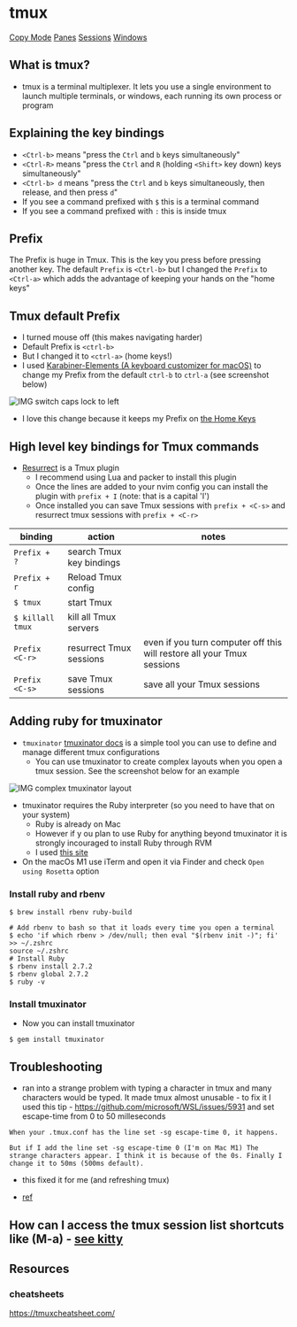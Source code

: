 # tmux
[Copy Mode](./tmux/copy-mode.md)
[Panes](./tmux/panes.md)
[Sessions](./tmux/sessions.md)
[Windows](./tmux/indows.md)

## What is tmux?
* tmux is a terminal multiplexer. It lets you use a single environment to launch multiple terminals, or windows, each running its own process or program

## Explaining the key bindings
* `<Ctrl-b>` means "press the `Ctrl` and `b` keys simultaneously"
* `<Ctrl-R>` means "press the `Ctrl` and `R` (holding `<Shift>` key down) keys simultaneously"
* `<Ctrl-b> d` means "press the `Ctrl` and `b` keys simultaneously, then release, and then press `d`"
* If you see a command prefixed with `$` this is a terminal command
* If you see a command prefixed with `:` this is inside tmux

## Prefix
The Prefix is huge in Tmux. This is the key you press before pressing another key. The default `Prefix` is `<Ctrl-b>` but I changed the `Prefix` to `<Ctrl-a>` which adds the advantage of keeping your hands on the "home keys"

## Tmux default Prefix
* I turned mouse off (this makes navigating harder)
* Default Prefix is `<ctrl-b>`
* But I changed it to `<ctrl-a>` (home keys!)
* I used <a href="https://karabiner-elements.pqrs.org/" target="_blank">Karabiner-Elements (A keyboard customizer for macOS)</a> to change my Prefix from the default `ctrl-b` to `ctrl-a` (see screenshot below)

![IMG switch caps lock to left <ctrl>](https://i.imgur.com/mANdoxO.png)

* I love this change because it keeps my Prefix on <a href="https://medium.com/usevim/the-importance-of-the-home-row-f65a43dde1fd" target="_blank">the Home Keys</a>

## High level key bindings for Tmux commands
* [Resurrect](https://github.com/tmux-plugins/tmux-resurrect) is a Tmux plugin
  * I recommend using Lua and packer to install this plugin
  * Once the lines are added to your nvim config you can install the plugin with `prefix + I` (note: that is a capital 'I')
  * Once installed you can save Tmux sessions with `prefix + <C-s>` and resurrect tmux sessions with `prefix + <C-r>`

| binding           | action                   | notes                                                                  |
|-------------------|--------------------------|------------------------------------------------------------------------|
| `Prefix + ?`      | search Tmux key bindings |                                                                        |
| `Prefix + r`      | Reload Tmux config       |                                                                        |
| `$ tmux`          | start Tmux               |                                                                        |
| `$ killall tmux`  | kill all Tmux servers    |                                                                        |
| `Prefix <C-r>` | resurrect Tmux sessions  | even if you turn computer off this will restore all your Tmux sessions |
| `Prefix <C-s>` | save Tmux sessions       | save all your Tmux sessions                                            |

## Adding ruby for tmuxinator
* `tmuxinator` <a href="https://github.com/guyhughes/tmuxinator" target="_blank">tmuxinator docs</a> is a simple tool you can use to define and manage different tmux configurations
    - You can use tmuxinator to create complex layouts when you open a tmux session. See the screenshot below for an example

![IMG complex tmuxinator layout](https://i.imgur.com/EMrVgcq.png)
* tmuxinator requires the Ruby interpreter (so you need to have that on your system)
    - Ruby is already on Mac
    - However if y ou plan to use Ruby for anything beyond tmuxinator it is strongly incouraged to install Ruby through RVM
    - I used [this site](https://kemalmutlu.medium.com/installing-ruby-on-rails-macbook-pro-m1-4272da855fb3)
* On the macOs M1 use iTerm and open it via Finder and check `Open using Rosetta` option

### Install ruby and rbenv

`$ brew install rbenv ruby-build`

```
# Add rbenv to bash so that it loads every time you open a terminal
$ echo 'if which rbenv > /dev/null; then eval "$(rbenv init -)"; fi' >> ~/.zshrc
source ~/.zshrc
# Install Ruby
$ rbenv install 2.7.2
$ rbenv global 2.7.2
$ ruby -v
```

### Install tmuxinator
* Now you can install tmuxinator

`$ gem install tmuxinator`

## Troubleshooting
* ran into a strange problem with typing a character in tmux and many characters would be typed. It made tmux almost unusable - to fix it I used this tip - https://github.com/microsoft/WSL/issues/5931 and set escape-time from 0 to 50 milleseconds

```
When your .tmux.conf has the line set -sg escape-time 0, it happens.

But if I add the line set -sg escape-time 0 (I'm on Mac M1) The strange characters appear. I think it is because of the 0s. Finally I change it to 50ms (500ms default).
```
- this fixed it for me (and refreshing tmux)
* [ref](https://github.com/microsoft/WSL/issues/5931)

## How can I access the tmux session list shortcuts like (M-a) - [see kitty](../tools/terminals/kitty.md)
## Resources
### cheatsheets
https://tmuxcheatsheet.com/
